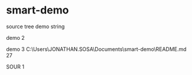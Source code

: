# smart-demo

source tree demo string 

demo 2

demo 3 C:\Users\JONATHAN.SOSA\Documents\smart-demo\README.md 27

SOUR 1